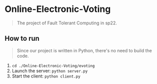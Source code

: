 # Online-Electronic-Voting
> The project of Fault Tolerant Computing in sp22. 

## How to run
> Since our project is written in Python, there's no need to build the code.
1. `cd ./Online-Electronic-Voting/evoting`
2. Launch the server: `python server.py` 
3. Start the client: `python client.py`